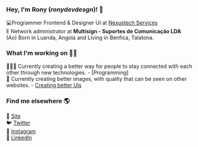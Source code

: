 ### Hey, I'm Rony (*ronydevdesgn*)! 👋

💻Programmer Frontend & Designer UI at [Nexustech Services](https://www.nexusteknium.com) <br/>
E Network administrator at <b>Multisign - Suportes de Comunicação LDA</b> <br/>
(Ao) Born in Luanda, Angola and Living in Benfica, Talatona.

### What I'm working on 👨‍💻

👨🏽‍💻 Currently creating a better way for people to stay connected with each other through new technologies. - [Programming] <br>
🎨 Currently creating better images, with quality that can be seen on other websites. - [Creating better UIs](https://www.figma.com/design/ykJTlhq8IwCQAAKqtGLQP6/pricing-page-App-NexusCareHealth?node-id=0-1&t=0NejICZSxVGlihHU-0) <br>

### Find me elsewhere 🌎

🚀 [Site](https://nexustech-eng.vercel.app/) <br>
🐦 [Twitter](https://twitter.com/ronydev_desgn) <br>
📸 [Instagram](https://www.instagram.com/_ronybdesgn/) <br>
💼 [LinkedIn](https://www.linkedin.com/in/ronydevdesgn) <br>
